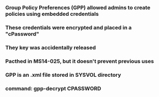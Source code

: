 ### Group Policy Preferences (GPP) allowed admins to create policies using embedded credentials

### These credentials were encrypted and placed in a "cPassword"

### They key was accidentally released 

### Pacthed in MS14-025, but it doesn't prevent previous uses

### GPP is an .xml file stored in SYSVOL directory

### command: gpp-decrypt CPASSWORD
